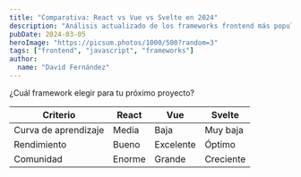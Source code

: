 ```yaml
---
title: "Comparativa: React vs Vue vs Svelte en 2024"
description: "Análisis actualizado de los frameworks frontend más populares"
pubDate: 2024-03-05
heroImage: "https://picsum.photos/1000/500?random=3"
tags: ["frontend", "javascript", "frameworks"]
author:
  name: "David Fernández"
---
```


¿Cuál framework elegir para tu próximo proyecto?

| Criterio    | React | Vue | Svelte |
|------------|-------|-----|--------|
| Curva de aprendizaje | Media | Baja | Muy baja |
| Rendimiento | Bueno | Excelente | Óptimo |
| Comunidad | Enorme | Grande | Creciente |